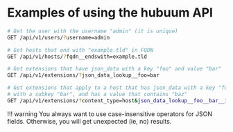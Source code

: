 # Examples of using the hubuum API

```bash
# Get the user with the username "admin" (it is unique)
GET /api/v1/users/?username=admin

# Get hosts that end with "example.tld" in FQDN
GET /api/v1/hosts/?fqdn__endswith=example.tld

# Get extensions that have json_data with a key "foo" and value "bar"
GET /api/v1/extensions/?json_data_lookup__foo=bar

# Get extensions that apply to a host that has json_data with a key "foo",
# with a subkey "bar", and has a value that contains "baz"
GET /api/v1/extensions/?content_type=host&json_data_lookup__foo__bar__icontains=baz
```


!!! warning
    You always want to use case-insensitive operators for JSON fields. Otherwise, you will get unexpected (ie, no) results.
